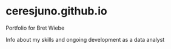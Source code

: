 # ceresjuno.github.io
Portfolio for Bret Wiebe

Info about my skills and ongoing development as a data analyst
